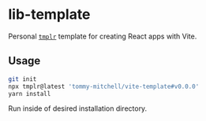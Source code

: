 # lib-template

Personal [`tmplr`](https://github.com/loreanvictor/tmplr) template for creating React apps with Vite.

## Usage

```sh
git init
npx tmplr@latest 'tommy-mitchell/vite-template#v0.0.0'
yarn install
```

Run inside of desired installation directory.

